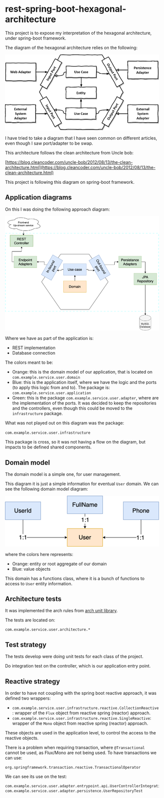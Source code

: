 # rest-spring-boot-hexagonal-architecture

This project is to expose my interpretation of the hexagonal architecture, under spring-boot framework.

The diagram of the hexagonal architecture relies on the following:

![Hexagonal architecture diagram](img/hexagonal-architecture.png)

I have tried to take a diagram that I have seen common on different articles, even though I saw port/adapter to be swap.

This architecture follows the clean architecture from Uncle bob:

[https://blog.cleancoder.com/uncle-bob/2012/08/13/the-clean-architecture.html](https://blog.cleancoder.com/uncle-bob/2012/08/13/the-clean-architecture.html)

This project is following this diagram on spring-boot framework.

## Application diagrams

On this I was doing the following approach diagram:

![Application diagram](img/hexagonal-arch-spring-naspredam.png)

Where we have as part of the application is:

- REST implementation
- Database connection

The colors meant to be:

- Orange: this is the domain model of our application, that is located on `com.example.service.user.domain`
- Blue: this is the application itself, where we have the logic and the ports (to apply this logic from and to). The package is: `com.example.service.user.application`
- Green: this is the package `com.example.service.user.adapter`, where are the implementation of the ports. It was decided to keep the repositories and the controllers, even though this could be moved to the `infrastructure` package.

What was not played out on this diagram was the package:

`com.example.service.user.infrastructure`

This package is cross, so it was not having a flow on the diagram, but impacts to be defined shared components.

## Domain model

The domain model is a simple one, for user management.

This diagram it is just a simple information for eventual `User` domain. We can see the following domain model diagram:

![Domain model diagram](img/user%20domain%20model.png)

where the colors here represents:

- Orange: entity or root aggregate of our domain
- Blue: value objects

This domain has a functions class, where it is a bunch of functions to access to `User` entity information.

## Architecture tests

It was implemented the arch rules from [arch unit library](https://www.archunit.org/).

The tests are located on:

```text
com.example.service.user.architecture.*
```

## Test strategy

The tests develop were doing unit tests for each class of the project.

Do integration test on the controller, which is our application entry point.

## Reactive strategy

In order to have not coupling with the spring boot reactive approach, it was defined two wrappers:

- `com.example.service.user.infrastructure.reactive.CollectionReactive`: wrapper of the `Flux` object from reactive spring (reactor) approach.
- `com.example.service.user.infrastructure.reactive.SingleReactive`: wrapper of the `Mono` object from reactive spring (reactor) approach.

These objects are used in the application level, to control the access to the reactive objects.

There is a problem when requiring transaction, where `@Transactional` cannot be used, as Flux/Mono are not being used. To have transactions we can use:

```text
org.springframework.transaction.reactive.TransactionalOperator
```

We can see its use on the test:

```text
com.example.service.user.adapter.entrypoint.api.UserControllerIntegrationTest
com.example.service.user.adapter.persistence.UserRepositoryTest
```